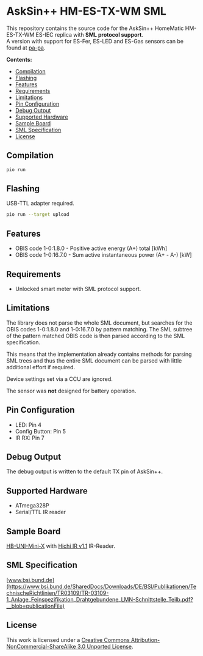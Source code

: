 # AskSin++ HM-ES-TX-WM SML

This repository contains the source code for the AskSin++ HomeMatic HM-ES-TX-WM ES-IEC replica with **SML protocol support**.  
A version with support for ES-Fer, ES-LED and ES-Gas sensors can be found at [pa-pa](https://github.com/pa-pa/AskSinPP/tree/master/examples/HM-ES-TX-WM).

**Contents:**

- [Compilation](#compilation)
- [Flashing](#flashing)
- [Features](#features)
- [Requirements](#requirements)
- [Limitations](#limitations)
- [Pin Configuration](#pin-configuration)
- [Debug Output](#debug-output)
- [Supported Hardware](#supported-hardware)
- [Sample Board](#sample-board)
- [SML Specification](#sml-specification)
- [License](#license)

## Compilation

```bash
pio run
```

## Flashing

USB-TTL adapter required.

```bash
pio run --target upload
````

## Features

- OBIS code 1-0:1.8.0 - Positive active energy (A+) total \[kWh\]
- OBIS code 1-0:16.7.0 - Sum active instantaneous power (A+ - A-) \[kW\]

## Requirements

- Unlocked smart meter with SML protocol support.

## Limitations

The library does not parse the whole SML document, but searches for the OBIS codes 1-0:1.8.0 and 1-0:16.7.0 by pattern matching. The SML subtree of the pattern matched OBIS code is then parsed according to the SML specification.

This means that the implementation already contains methods for parsing SML trees and thus the entire SML document can be parsed with little additional effort if required.

Device settings set via a CCU are ignored.

The sensor was **not** designed for battery operation.

## Pin Configuration

- LED: Pin 4
- Config Button: Pin 5
- IR RX: Pin 7

## Debug Output

The debug output is written to the default TX pin of AskSin++.

## Supported Hardware

- ATmega328P
- Serial/TTL IR reader

## Sample Board

[HB-UNI-Mini-X](https://github.com/wolwin/WW-myPCB/tree/master/PCB_HB-UNI-Mini-X) with [Hichi IR v1.1](https://www.photovoltaikforum.com/thread/141332-neue-lesekopf-baus%C3%A4tze-ohne-smd-l%C3%B6ten/) IR-Reader.

## SML Specification

[www.bsi.bund.de](https://www.bsi.bund.de/SharedDocs/Downloads/DE/BSI/Publikationen/TechnischeRichtlinien/TR03109/TR-03109-1_Anlage_Feinspezifikation_Drahtgebundene_LMN-Schnittstelle_Teilb.pdf?__blob=publicationFile)

## License

This work is licensed under a [Creative Commons Attribution-NonCommercial-ShareAlike 3.0 Unported License](https://creativecommons.org/licenses/by-nc-sa/3.0/).
